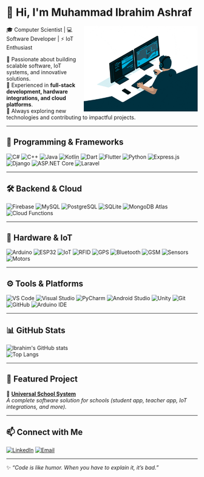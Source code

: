 # 👋 Hi, I'm Muhammad Ibrahim Ashraf  
<img align="right" alt="Coding GIF" src="codingwork.gif" width="300" />

🎓 Computer Scientist | 💻 Software Developer | ⚡ IoT Enthusiast  

🔹 Passionate about building scalable software, IoT systems, and innovative solutions.  
🔹 Experienced in **full-stack development, hardware integrations, and cloud platforms**.  
🔹 Always exploring new technologies and contributing to impactful projects.  

---

## 🚀 Programming & Frameworks
![C#](https://img.shields.io/badge/C%23-239120?style=for-the-badge&logo=c-sharp&logoColor=white)
![C++](https://img.shields.io/badge/C++-00599C?style=for-the-badge&logo=cplusplus&logoColor=white)
![Java](https://img.shields.io/badge/Java-007396?style=for-the-badge&logo=java&logoColor=white)
![Kotlin](https://img.shields.io/badge/Kotlin-0095D5?style=for-the-badge&logo=kotlin&logoColor=white)
![Dart](https://img.shields.io/badge/Dart-0175C2?style=for-the-badge&logo=dart&logoColor=white)
![Flutter](https://img.shields.io/badge/Flutter-02569B?style=for-the-badge&logo=flutter&logoColor=white)
![Python](https://img.shields.io/badge/Python-3776AB?style=for-the-badge&logo=python&logoColor=white)
![Express.js](https://img.shields.io/badge/Express.js-000000?style=for-the-badge&logo=express&logoColor=white)
![Django](https://img.shields.io/badge/Django-092E20?style=for-the-badge&logo=django&logoColor=white)
![ASP.NET Core](https://img.shields.io/badge/ASP.NET%20Core-512BD4?style=for-the-badge&logo=dotnet&logoColor=white)
![Laravel](https://img.shields.io/badge/Laravel-FF2D20?style=for-the-badge&logo=laravel&logoColor=white)

---

## 🛠 Backend & Cloud
![Firebase](https://img.shields.io/badge/Firebase-FFCA28?style=for-the-badge&logo=firebase&logoColor=black)
![MySQL](https://img.shields.io/badge/MySQL-4479A1?style=for-the-badge&logo=mysql&logoColor=white)
![PostgreSQL](https://img.shields.io/badge/PostgreSQL-316192?style=for-the-badge&logo=postgresql&logoColor=white)
![SQLite](https://img.shields.io/badge/SQLite-003B57?style=for-the-badge&logo=sqlite&logoColor=white)
![MongoDB Atlas](https://img.shields.io/badge/MongoDB%20Atlas-47A248?style=for-the-badge&logo=mongodb&logoColor=white)
![Cloud Functions](https://img.shields.io/badge/Cloud%20Functions-4285F4?style=for-the-badge&logo=google-cloud&logoColor=white)

---

## 🔧 Hardware & IoT
![Arduino](https://img.shields.io/badge/Arduino-00979D?style=for-the-badge&logo=arduino&logoColor=white)
![ESP32](https://img.shields.io/badge/ESP32-000000?style=for-the-badge&logo=espressif&logoColor=white)
![IoT](https://img.shields.io/badge/IoT-FF6F00?style=for-the-badge&logo=internetofthings&logoColor=white)
![RFID](https://img.shields.io/badge/RFID-003B57?style=for-the-badge&logoColor=white)
![GPS](https://img.shields.io/badge/GPS-4285F4?style=for-the-badge&logo=googlemaps&logoColor=white)
![Bluetooth](https://img.shields.io/badge/Bluetooth-0082FC?style=for-the-badge&logo=bluetooth&logoColor=white)
![GSM](https://img.shields.io/badge/GSM-FF0000?style=for-the-badge&logoColor=white)
![Sensors](https://img.shields.io/badge/Sensors-00A300?style=for-the-badge&logoColor=white)
![Motors](https://img.shields.io/badge/Motors-FFA500?style=for-the-badge&logoColor=white)

---

## ⚙️ Tools & Platforms
![VS Code](https://img.shields.io/badge/VS%20Code-007ACC?style=for-the-badge&logo=visualstudiocode&logoColor=white)
![Visual Studio](https://img.shields.io/badge/Visual%20Studio-5C2D91?style=for-the-badge&logo=visualstudio&logoColor=white)
![PyCharm](https://img.shields.io/badge/PyCharm-000000?style=for-the-badge&logo=pycharm&logoColor=white)
![Android Studio](https://img.shields.io/badge/Android%20Studio-3DDC84?style=for-the-badge&logo=androidstudio&logoColor=white)
![Unity](https://img.shields.io/badge/Unity-100000?style=for-the-badge&logo=unity&logoColor=white)
![Git](https://img.shields.io/badge/Git-F05032?style=for-the-badge&logo=git&logoColor=white)
![GitHub](https://img.shields.io/badge/GitHub-181717?style=for-the-badge&logo=github&logoColor=white)
![Arduino IDE](https://img.shields.io/badge/Arduino%20IDE-00979D?style=for-the-badge&logo=arduino&logoColor=white)

---

## 📊 GitHub Stats
![Ibrahim's GitHub stats](https://github-readme-stats.vercel.app/api?username=ibramatrix&show_icons=true&theme=tokyonight)  
![Top Langs](https://github-readme-stats.vercel.app/api/top-langs/?username=ibramatrix&layout=compact&theme=tokyonight)

---

## 📂 Featured Project
🚀 [**Universal School System**](https://github.com/ibramatrix/universal-school-system)  
*A complete software solution for schools (student app, teacher app, IoT integrations, and more).*

---

## 📫 Connect with Me
[![LinkedIn](https://img.shields.io/badge/LinkedIn-0A66C2?style=for-the-badge&logo=linkedin&logoColor=white)](https://linkedin.com/in/ibramatrix)
[![Email](https://img.shields.io/badge/Email-D14836?style=for-the-badge&logo=gmail&logoColor=white)](mailto:ibrahimfeb@yahoo.com)

---
✨ *“Code is like humor. When you have to explain it, it’s bad.”*
